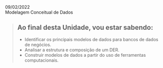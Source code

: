 09/02/2022 <br>
Modelagem Conceitual de Dados

>## Ao final desta Unidade, vou estar sabendo:
  >- Identificar os principais modelos de dados para bancos de dados de negócios.
  >- Analisar a estrutura e composição de um DER.
  >- Construir modelos de dados a partir do uso de ferramentas computacionais.
